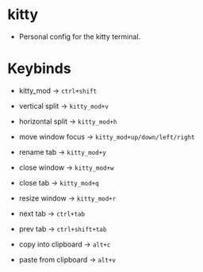 # kitty
- Personal config for the kitty terminal.

# Keybinds
- kitty_mod -> `ctrl+shift`

- vertical split -> `kitty_mod+v`
- horizontal split -> `kitty_mod+h`

- move window focus -> `kitty_mod+up/down/left/right`

- rename tab -> `kitty_mod+y`

- close window -> `kitty_mod+w`
- close tab -> `kitty_mod+q`

- resize window -> `kitty_mod+r`

- next tab -> `ctrl+tab`
- prev tab -> `ctrl+shift+tab`

- copy into clipboard -> `alt+c`
- paste from clipboard -> `alt+v`

